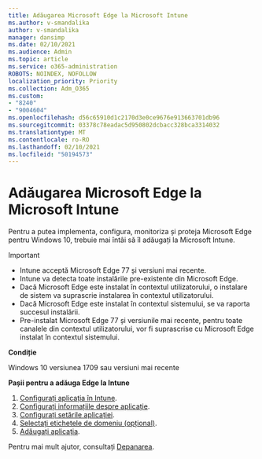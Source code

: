```yaml
---
title: Adăugarea Microsoft Edge la Microsoft Intune
ms.author: v-smandalika
author: v-smandalika
manager: dansimp
ms.date: 02/10/2021
ms.audience: Admin
ms.topic: article
ms.service: o365-administration
ROBOTS: NOINDEX, NOFOLLOW
localization_priority: Priority
ms.collection: Adm_O365
ms.custom:
- "8240"
- "9004604"
ms.openlocfilehash: d56c65910d1c2170d3e0ce9676e913663701db96
ms.sourcegitcommit: 03378c78eadac5d950802dcbacc328bca3314032
ms.translationtype: MT
ms.contentlocale: ro-RO
ms.lasthandoff: 02/10/2021
ms.locfileid: "50194573"
---
```

# <a name="add-microsoft-edge-to-microsoft-intune"></a>Adăugarea Microsoft Edge la Microsoft Intune

Pentru a putea implementa, configura, monitoriza și proteja Microsoft Edge pentru Windows 10, trebuie mai întâi să îl adăugați la Microsoft Intune.

> [!IMPORTANT]
- Intune acceptă Microsoft Edge 77 și versiuni mai recente.
- Intune va detecta toate instalările pre-existente din Microsoft Edge.
- Dacă Microsoft Edge este instalat în contextul utilizatorului, o instalare de sistem va suprascrie instalarea în contextul utilizatorului.
- Dacă Microsoft Edge este instalat în contextul sistemului, se va raporta succesul instalării.
- Pre-instalat Microsoft Edge 77 și versiunile mai recente, pentru toate canalele din contextul utilizatorului, vor fi suprascrise cu Microsoft Edge instalat în contextul sistemului.

**Condiție**

Windows 10 versiunea 1709 sau versiuni mai recente

**Pașii pentru a adăuga Edge la Intune**

1. [Configurați aplicația în Intune](https://docs.microsoft.com/mem/intune/apps/apps-windows-edge).
2. [Configurați informațiile despre aplicație](https://docs.microsoft.com/mem/intune/apps/apps-windows-edge).
3. [Configurați setările aplicației](https://docs.microsoft.com/mem/intune/apps/apps-windows-edge).
4. [Selectați etichetele de domeniu (opțional)](https://docs.microsoft.com/mem/intune/apps/apps-windows-edge).
5. [Adăugați aplicația](https://docs.microsoft.com/mem/intune/apps/apps-windows-edge).

Pentru mai mult ajutor, consultați [Depanarea](https://docs.microsoft.com/mem/intune/apps/apps-windows-edge).




